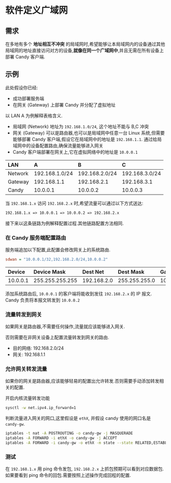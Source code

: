 # 软件定义广域网

## 需求

在多地有多个 __地址相互不冲突__ 的局域网时,希望能够让本局域网内的设备通过其他局域网的地址直接访问对方的设备,__就像在同一个广域网中__,并且无需在所有设备上部署 Candy 客户端.

## 示例

此处假设你已经:

- 成功部署服务端
- 在网关 (Gateway) 上部署 Candy 并分配了虚拟地址

以 LAN A 为例解释表格含义.

- 局域网 (Network) 地址为 `192.168.1.0/24`, 这个地址不能与 B,C 冲突
- 网关 (Gateway) 可以是路由器,也可以是局域网中任意一台 Linux 系统,但需要能够部署 Candy 客户端,假设它在局域网中的地址是 `192.168.1.1`. 通过给局域网中的设备配置路由,确保流量能够进入网关
- Candy 客户端部署在网关上,它在虚拟网络中的地址是 `10.0.0.1`

| LAN     | A              | B              | C              |
| :------ | :------------- | :------------- | :------------- |
| Network | 192.168.1.0/24 | 192.168.2.0/24 | 192.168.3.0/24 |
| Gateway | 192.168.1.1    | 192.168.2.1    | 192.168.3.1    |
| Candy   | 10.0.0.1       | 10.0.0.2       | 10.0.0.3       |

当 `192.168.1.x` 访问 `192.168.2.x` 时,希望流量可以通过以下方式送达:

```txt
192.168.1.x => 10.0.0.1 => 10.0.0.2 => 192.168.2.x
```

接下来以这条链路为例解释配置过程.其他链路配置方法相同.

### 在 Candy 服务端配置路由

服务端追加以下配置,此配置会修改网关上的系统路由.

```ini
sdwan = "10.0.0.1/32,192.168.2.0/24,10.0.0.2"
```

| Device   | Device Mask     | Dest Net    | Dest Mask     | Gateway  |
| :------- | :-------------- | :---------- | :------------ | :------- |
| 10.0.0.1 | 255.255.255.255 | 192.168.2.0 | 255.255.255.0 | 10.0.0.2 |

添加系统路由后, `10.0.0.1` 的客户端将能收到发往 `192.168.2.x` 的 IP 报文. Candy 负责将本报文转发到 `10.0.0.2`

### 流量转发到网关

如果网关是路由器,不需要任何操作,流量就应该能够进入网关.

否则需要在非网关设备上配置流量转发到网关的路由.

- 目的网络: 192.168.2.0/24
- 网关: 192.168.1.1
  
### 允许网关转发流量

如果你的网关是路由器,应该能够轻易的配置出允许转发.否则需要手动添加转发相关的配置.

开启内核流量转发功能

```bash
sysctl -w net.ipv4.ip_forward=1
```

判断流量进入网关的网口,这里假设是 `ethX`, 并假设 candy 使用的网口名是 `candy-gw`.

```bash
iptables -t nat -A POSTROUTING -o candy-gw -j MASQUERADE
iptables -A FORWARD -i ethX -o candy-gw -j ACCEPT
iptables -A FORWARD -i candy-gw -o ethX -m state --state RELATED,ESTABLISHED -j ACCEPT
```

### 测试

在 `192.168.1.x` 用 ping 命令发包, `192.168.2.x` 上抓包预期可以看到对应数据包.
如果要看到 ping 命令的回包.需要按照上述操作完成回程的配置.
